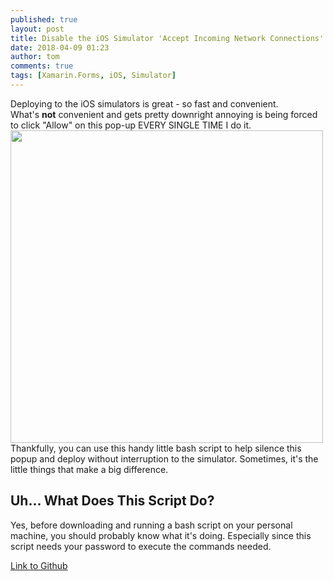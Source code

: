 ```yaml
---
published: true
layout: post
title: Disable the iOS Simulator 'Accept Incoming Network Connections' Pop-up
date: 2018-04-09 01:23
author: tom
comments: true
tags: [Xamarin.Forms, iOS, Simulator]
---
```


<div>
    Deploying to the iOS simulators is great - so fast and convenient.
    <br/>
    What's <b>not</b> convenient and gets pretty downright annoying is being forced to click "Allow" on this pop-up EVERY SINGLE TIME I do it. 
    <img src="{{site.baseurl}}/images/DisableiOSSimulatorPopup/iOSSimulatorPopup.png" style="width: 500px;"/>
    <br/>
    Thankfully, you can use this handy little bash script to help silence this popup and deploy without interruption to the simulator. Sometimes, it's the little things that make a big difference.
</div>

## Uh... What Does This Script Do?

Yes, before downloading and running a bash script on your personal machine, you should probably know what it's doing. Especially since this script needs your password to execute the commands needed.





[Link to Github]()